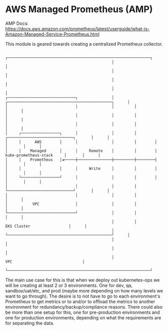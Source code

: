 # AWS Managed Prometheus (AMP)

AMP Docs: https://docs.aws.amazon.com/prometheus/latest/userguide/what-is-Amazon-Managed-Service-Prometheus.html

This module is geared towards creating a centralized Prometheus collector.

```
                                               ┌───────────────────────────────────────────────────────────────┐
                                               │                                                               │
                                               │                                                               │
                                               │                                                               │
                                               │                                                               │
┌──────────────────────────────┐               │         ┌──────────────────────────────────────────────┐      │
│                              │               │         │                                              │      │
│                              │               │         │                                              │      │
│                              │               │         │                                              │      │
│     ┌─────────────────┐      │               │         │        ┌─────────────────────────────┐       │      │
│     │      AWS        │      │               │         │        │                             │       │      │
│     │    Managed      │      │     Remote    │         │        │   kube-prometheus-stack     │       │      │
│     │    Prometheus   │◄─────┼───────────────┼─────────┼────────┤                             │       │      │
│     │                 │      │     Write     │         │        │                             │       │      │
│     └─────────────────┘      │               │         │        │                             │       │      │
│                              │               │         │        └─────────────────────────────┘       │      │
│                              │               │         │                                              │      │
│           VPC                │               │         │                                              │      │
└──────────────────────────────┘               │         │                                              │      │
                                               │         │                  EKS Cluster                 │      │
                                               │         └──────────────────────────────────────────────┘      │
                                               │                                                               │
                                               │                                                               │
                                               │                             VPC                               │
                                               └───────────────────────────────────────────────────────────────┘
```

The main use case for this is that when we deploy out kubernetes-ops we will be creating at least 2 or 3 environments.  One
for dev, qa, sandbox/uat/etc, and prod (maybe more depending on how many levels we want to go through).  The desire is to
not have to go to each environment's Prometheus to get metrics or to and/or to offload the metrics to another environment
for redundancy/backup/compliance reasons.  There could also be more than one setup for this, one for pre-production environments and one for production environments, depending on what the requirements are for separating the data.

